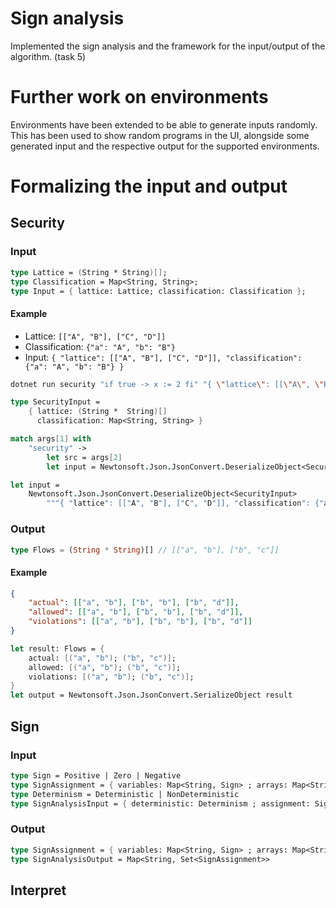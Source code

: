 # Sign analysis
Implemented the sign analysis and the framework for the input/output of the algorithm. (task 5)

# Further work on environments
Environments have been extended to be able to generate inputs randomly. This has been used to show random programs in the UI, alongside some generated input and the respective output for the supported environments.

# Formalizing the input and output

## Security

### Input

```fs
type Lattice = (String * String)[];
type Classification = Map<String, String>;
type Input = { lattice: Lattice; classification: Classification };
```

#### Example

- Lattice: `[["A", "B"], ["C", "D"]]`
- Classification: `{"a": "A", "b": "B"}`
- Input: `{ "lattice": [["A", "B"], ["C", "D"]], "classification": {"a": "A", "b": "B"} }`

```bash
dotnet run security "if true -> x := 2 fi" "{ \"lattice\": [[\"A\", \"B\"], [\"C\", \"D\"]], \"classification\": {\"a\": \"A\", \"b\": \"B\"} }"
```

```fsharp
type SecurityInput =
    { lattice: (String *  String)[]
      classification: Map<String, String> }

match args[1] with
    "security" ->
        let src = args[2]
        let input = Newtonsoft.Json.JsonConvert.DeserializeObject<SecurityInput> args[3]

let input =
    Newtonsoft.Json.JsonConvert.DeserializeObject<SecurityInput>
        """{ "lattice": [["A", "B"], ["C", "D"]], "classification": {"a": "A", "b": "B"} }"""
```

### Output

```rs
type Flows = (String * String)[] // [["a", "b"], ["b", "c"]]
```

#### Example

```json
{
    "actual": [["a", "b"], ["b", "b"], ["b", "d"]],
    "allowed": [["a", "b"], ["b", "b"], ["b", "d"]],
    "violations": [["a", "b"], ["b", "b"], ["b", "d"]]
}
```

```fsharp
let result: Flows = {
    actual: [("a", "b"); ("b", "c")];
    allowed: [("a", "b"); ("b", "c")];
    violations: [("a", "b"); ("b", "c")];
}
let output = Newtonsoft.Json.JsonConvert.SerializeObject result
```

## Sign

### Input

```fs
type Sign = Positive | Zero | Negative
type SignAssignment = { variables: Map<String, Sign> ; arrays: Map<String, Set<Sign>> }
type Determinism = Deterministic | NonDeterministic
type SignAnalysisInput = { deterministic: Determinism ; assignment: SignAssignment }
```

### Output

```fs
type SignAssignment = { variables: Map<String, Sign> ; arrays: Map<String, Set<Sign>> }
type SignAnalysisOutput = Map<String, Set<SignAssignment>>
```

## Interpret

